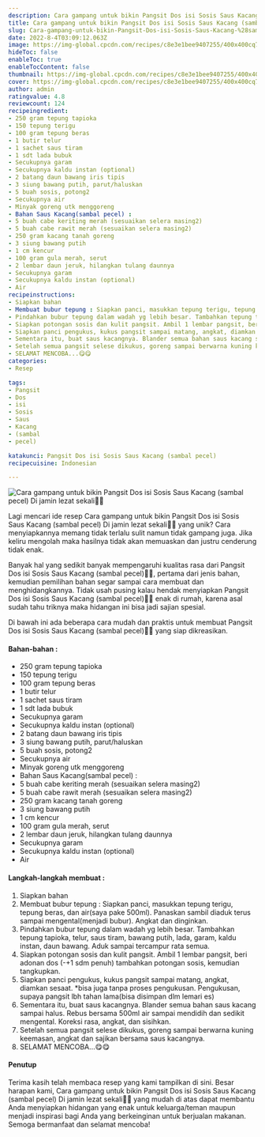 ```yaml
---
description: Cara gampang untuk bikin Pangsit Dos isi Sosis Saus Kacang (sambal pecel) Di jamin lezat sekali"
title: Cara gampang untuk bikin Pangsit Dos isi Sosis Saus Kacang (sambal pecel) Di jamin lezat sekali
slug: Cara-gampang-untuk-bikin-Pangsit-Dos-isi-Sosis-Saus-Kacang-%28sambal-pecel%29-Di-jamin-lezat-sekali
date: 2022-8-4T03:09:12.063Z
image: https://img-global.cpcdn.com/recipes/c8e3e1bee9407255/400x400cq70/photo.jpg
hideToc: false
enableToc: true
enableTocContent: false
thumbnail: https://img-global.cpcdn.com/recipes/c8e3e1bee9407255/400x400cq70/photo.jpg
cover: https://img-global.cpcdn.com/recipes/c8e3e1bee9407255/400x400cq70/photo.jpg
author: admin
ratingvalue: 4.8
reviewcount: 124
recipeingredient:
- 250 gram tepung tapioka
- 150 tepung terigu
- 100 gram tepung beras
- 1 butir telur
- 1 sachet saus tiram
- 1 sdt lada bubuk
- Secukupnya garam
- Secukupnya kaldu instan (optional)
- 2 batang daun bawang iris tipis
- 3 siung bawang putih, parut/haluskan
- 5 buah sosis, potong2
- Secukupnya air
- Minyak goreng utk menggoreng
- Bahan Saus Kacang(sambal pecel) :
- 5 buah cabe keriting merah (sesuaikan selera masing2)
- 5 buah cabe rawit merah (sesuaikan selera masing2)
- 250 gram kacang tanah goreng
- 3 siung bawang putih
- 1 cm kencur
- 100 gram gula merah, serut
- 2 lembar daun jeruk, hilangkan tulang daunnya
- Secukupnya garam
- Secukupnya kaldu instan (optional)
- Air
recipeinstructions:
- Siapkan bahan
- Membuat bubur tepung : Siapkan panci, masukkan tepung terigu, tepung beras, dan air(saya pake 500ml). Panaskan sambil diaduk terus sampai mengental(menjadi bubur). Angkat dan dinginkan.
- Pindahkan bubur tepung dalam wadah yg lebih besar. Tambahkan tepung tapioka, telur, saus tiram, bawang putih, lada, garam, kaldu instan, daun bawang. Aduk sampai tercampur rata semua.
- Siapkan potongan sosis dan kulit pangsit. Ambil 1 lembar pangsit, beri adonan dos (-+1 sdm penuh) tambahkan potongan sosis, kemudian tangkupkan.
- Siapkan panci pengukus, kukus pangsit sampai matang, angkat, diamkan sesaat. *bisa juga tanpa proses pengukusan. Pengukusan, supaya pangsit lbh tahan lama(bisa disimpan dlm lemari es)
- Sementara itu, buat saus kacangnya. Blander semua bahan saus kacang sampai halus. Rebus bersama 500ml air sampai mendidih dan sedikit mengental. Koreksi rasa, angkat, dan sisihkan.
- Setelah semua pangsit selese dikukus, goreng sampai berwarna kuning keemasan, angkat dan sajikan bersama saus kacangnya.
- SELAMAT MENCOBA...😋😋
categories:
- Resep

tags:
- Pangsit
- Dos
- isi
- Sosis
- Saus
- Kacang
- (sambal
- pecel)

katakunci: Pangsit Dos isi Sosis Saus Kacang (sambal pecel)
recipecuisine: Indonesian

---
```


![Cara gampang untuk bikin Pangsit Dos isi Sosis Saus Kacang (sambal pecel) Di jamin lezat sekali👩‍🍳](https://img-global.cpcdn.com/recipes/c8e3e1bee9407255/400x400cq70/photo.jpg)

Lagi mencari ide resep Cara gampang untuk bikin Pangsit Dos isi Sosis Saus Kacang (sambal pecel) Di jamin lezat sekali👩‍🍳 yang unik? Cara menyiapkannya memang tidak terlalu sulit namun tidak gampang juga. Jika keliru mengolah maka hasilnya tidak akan memuaskan dan justru cenderung tidak enak.

Banyak hal yang sedikit banyak mempengaruhi kualitas rasa dari Pangsit Dos isi Sosis Saus Kacang (sambal pecel)👩‍🍳, pertama dari jenis bahan, kemudian pemilihan bahan segar sampai cara membuat dan menghidangkannya. Tidak usah pusing kalau hendak menyiapkan Pangsit Dos isi Sosis Saus Kacang (sambal pecel)👩‍🍳 enak di rumah, karena asal sudah tahu triknya maka hidangan ini bisa jadi sajian spesial.

Di bawah ini ada beberapa cara mudah dan praktis untuk membuat Pangsit Dos isi Sosis Saus Kacang (sambal pecel)👩‍🍳 yang siap dikreasikan.

<!--inarticleads1-->

#### Bahan-bahan :

- 250 gram tepung tapioka
- 150 tepung terigu
- 100 gram tepung beras
- 1 butir telur
- 1 sachet saus tiram
- 1 sdt lada bubuk
- Secukupnya garam
- Secukupnya kaldu instan (optional)
- 2 batang daun bawang iris tipis
- 3 siung bawang putih, parut/haluskan
- 5 buah sosis, potong2
- Secukupnya air
- Minyak goreng utk menggoreng
- Bahan Saus Kacang(sambal pecel) :
- 5 buah cabe keriting merah (sesuaikan selera masing2)
- 5 buah cabe rawit merah (sesuaikan selera masing2)
- 250 gram kacang tanah goreng
- 3 siung bawang putih
- 1 cm kencur
- 100 gram gula merah, serut
- 2 lembar daun jeruk, hilangkan tulang daunnya
- Secukupnya garam
- Secukupnya kaldu instan (optional)
- Air

<!--inarticleads2-->

#### Langkah-langkah membuat :

1. Siapkan bahan
1. Membuat bubur tepung : Siapkan panci, masukkan tepung terigu, tepung beras, dan air(saya pake 500ml). Panaskan sambil diaduk terus sampai mengental(menjadi bubur). Angkat dan dinginkan.
1. Pindahkan bubur tepung dalam wadah yg lebih besar. Tambahkan tepung tapioka, telur, saus tiram, bawang putih, lada, garam, kaldu instan, daun bawang. Aduk sampai tercampur rata semua.
1. Siapkan potongan sosis dan kulit pangsit. Ambil 1 lembar pangsit, beri adonan dos (-+1 sdm penuh) tambahkan potongan sosis, kemudian tangkupkan.
1. Siapkan panci pengukus, kukus pangsit sampai matang, angkat, diamkan sesaat. *bisa juga tanpa proses pengukusan. Pengukusan, supaya pangsit lbh tahan lama(bisa disimpan dlm lemari es)
1. Sementara itu, buat saus kacangnya. Blander semua bahan saus kacang sampai halus. Rebus bersama 500ml air sampai mendidih dan sedikit mengental. Koreksi rasa, angkat, dan sisihkan.
1. Setelah semua pangsit selese dikukus, goreng sampai berwarna kuning keemasan, angkat dan sajikan bersama saus kacangnya.
1. SELAMAT MENCOBA...😋😋

#### Penutup

Terima kasih telah membaca resep yang kami tampilkan di sini. Besar harapan kami, Cara gampang untuk bikin Pangsit Dos isi Sosis Saus Kacang (sambal pecel) Di jamin lezat sekali👩‍🍳 yang mudah di atas dapat membantu Anda menyiapkan hidangan yang enak untuk keluarga/teman maupun menjadi inspirasi bagi Anda yang berkeinginan untuk berjualan makanan. Semoga bermanfaat dan selamat mencoba!